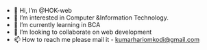 - 👋 Hi, I’m @HOK-web
- 👀 I’m interested in Computer &Information Technology.
- 🌱 I’m currently learning in BCA
- 💞️ I’m looking to collaborate on web development
- 📫 How to reach me please mail it - kumarhariomkodi@gmail.com 

<!---
HOK-web/HOK-web is a ✨ special ✨ repository because its `README.md` (this file) appears on your GitHub profile.
You can click the Preview link to take a look at your changes.
--->
